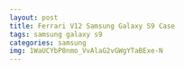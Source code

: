 ```yaml
---
layout: post
title: Ferrari V12 Samsung Galaxy S9 Case
tags: samsung galaxy s9
categories: samsung
img: 1WaUCYbP8nmo_VvAlaG2vGWgYTaBExe-N
---
```

